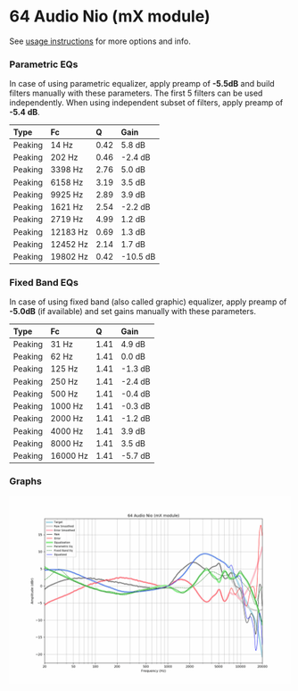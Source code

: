# 64 Audio Nio (mX module)
See [usage instructions](https://github.com/jaakkopasanen/AutoEq#usage) for more options and info.

### Parametric EQs
In case of using parametric equalizer, apply preamp of **-5.5dB** and build filters manually
with these parameters. The first 5 filters can be used independently.
When using independent subset of filters, apply preamp of **-5.4 dB**.

| Type    | Fc       |    Q | Gain     |
|:--------|:---------|:-----|:---------|
| Peaking | 14 Hz    | 0.42 | 5.8 dB   |
| Peaking | 202 Hz   | 0.46 | -2.4 dB  |
| Peaking | 3398 Hz  | 2.76 | 5.0 dB   |
| Peaking | 6158 Hz  | 3.19 | 3.5 dB   |
| Peaking | 9925 Hz  | 2.89 | 3.9 dB   |
| Peaking | 1621 Hz  | 2.54 | -2.2 dB  |
| Peaking | 2719 Hz  | 4.99 | 1.2 dB   |
| Peaking | 12183 Hz | 0.69 | 1.3 dB   |
| Peaking | 12452 Hz | 2.14 | 1.7 dB   |
| Peaking | 19802 Hz | 0.42 | -10.5 dB |

### Fixed Band EQs
In case of using fixed band (also called graphic) equalizer, apply preamp of **-5.0dB**
(if available) and set gains manually with these parameters.

| Type    | Fc       |    Q | Gain    |
|:--------|:---------|:-----|:--------|
| Peaking | 31 Hz    | 1.41 | 4.9 dB  |
| Peaking | 62 Hz    | 1.41 | 0.0 dB  |
| Peaking | 125 Hz   | 1.41 | -1.3 dB |
| Peaking | 250 Hz   | 1.41 | -2.4 dB |
| Peaking | 500 Hz   | 1.41 | -0.4 dB |
| Peaking | 1000 Hz  | 1.41 | -0.3 dB |
| Peaking | 2000 Hz  | 1.41 | -1.2 dB |
| Peaking | 4000 Hz  | 1.41 | 3.9 dB  |
| Peaking | 8000 Hz  | 1.41 | 3.5 dB  |
| Peaking | 16000 Hz | 1.41 | -5.7 dB |

### Graphs
![](./64%20Audio%20Nio%20(mX%20module).png)
